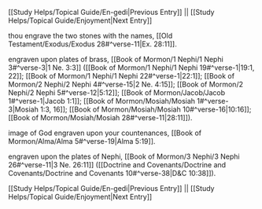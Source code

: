 [[Study Helps/Topical Guide/En-gedi|Previous Entry]]  ||  [[Study Helps/Topical Guide/Enjoyment|Next Entry]]

 thou engrave the two stones with the names, [[Old Testament/Exodus/Exodus 28#^verse-11|Ex. 28:11]].

 engraven upon plates of brass, [[Book of Mormon/1 Nephi/1 Nephi 3#^verse-3|1 Ne. 3:3]] ([[Book of Mormon/1 Nephi/1 Nephi 19#^verse-1|19:1, 22]]; [[Book of Mormon/1 Nephi/1 Nephi 22#^verse-1|22:1]]; [[Book of Mormon/2 Nephi/2 Nephi 4#^verse-15|2 Ne. 4:15]]; [[Book of Mormon/2 Nephi/2 Nephi 5#^verse-12|5:12]]; [[Book of Mormon/Jacob/Jacob 1#^verse-1|Jacob 1:1]]; [[Book of Mormon/Mosiah/Mosiah 1#^verse-3|Mosiah 1:3, 16]]; [[Book of Mormon/Mosiah/Mosiah 10#^verse-16|10:16]]; [[Book of Mormon/Mosiah/Mosiah 28#^verse-11|28:11]]).

 image of God engraven upon your countenances, [[Book of Mormon/Alma/Alma 5#^verse-19|Alma 5:19]].

 engraven upon the plates of Nephi, [[Book of Mormon/3 Nephi/3 Nephi 26#^verse-11|3 Ne. 26:11]] ([[Doctrine and Covenants/Doctrine and Covenants/Doctrine and Covenants 10#^verse-38|D&C 10:38]]).

[[Study Helps/Topical Guide/En-gedi|Previous Entry]]  ||  [[Study Helps/Topical Guide/Enjoyment|Next Entry]]